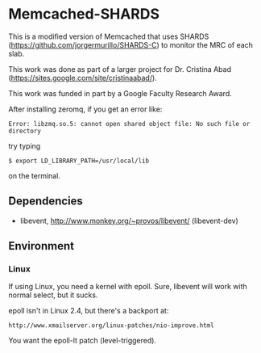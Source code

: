 # Memcached-SHARDS

This is a modified version of Memcached that uses SHARDS (https://github.com/jorgermurillo/SHARDS-C) to monitor the MRC of each slab.

This work was done as part of a larger project for Dr. Cristina Abad (https://sites.google.com/site/cristinaabad/). 

This work was funded in part by a Google Faculty Research Award.

After installing zeromq, if you get an error like:

	Error: libzmq.so.5: cannot open shared object file: No such file or directory

try typing

 	$ export LD_LIBRARY_PATH=/usr/local/lib

 on the terminal.

## Dependencies

* libevent, http://www.monkey.org/~provos/libevent/ (libevent-dev)

## Environment

### Linux

If using Linux, you need a kernel with epoll.  Sure, libevent will
work with normal select, but it sucks.

epoll isn't in Linux 2.4, but there's a backport at:

    http://www.xmailserver.org/linux-patches/nio-improve.html

You want the epoll-lt patch (level-triggered).


